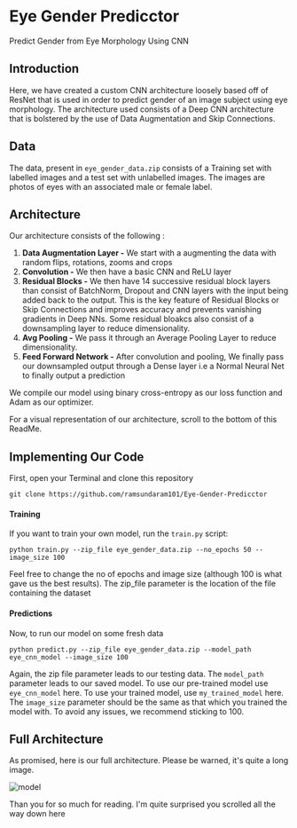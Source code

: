 # Eye Gender Predicctor
Predict Gender from Eye Morphology Using CNN

## Introduction
Here, we have created a custom CNN architecture loosely based off of ResNet that is used in order to predict gender of an image subject using eye morphology. The architecture used consists of a Deep CNN architecture that is bolstered by the use of Data Augmentation and Skip Connections.

## Data
The data, present in `eye_gender_data.zip` consists of a Training set with labelled images and a test set with unlabelled images. The images are photos of eyes with an associated male or female label.

## Architecture

Our architecture consists of the following :
1. **Data Augmentation Layer -** We start with a augmenting the data with random flips, rotations, zooms and crops
2. **Convolution -** We then have a basic CNN and ReLU layer
3. **Residual Blocks -** We then have 14 successive residual block layers than consist of BatchNorm, Dropout and CNN layers with the input being added back to the output. This is the key feature of Residual Blocks or Skip Connections and improves accuracy and prevents vanishing gradients in Deep NNs. Some residual bloakcs also consist of a downsampling layer to reduce dimensionality.
4. **Avg Pooling -** We pass it through an Average Pooling Layer to reduce dimensionality.
5. **Feed Forward Network -** After convolution and pooling, We finally pass our downsampled output through a Dense layer i.e a Normal Neural Net to finally output a prediction

We compile our model using binary cross-entropy as our loss function and Adam as our optimizer.

For a visual representation of our architecture, scroll to the bottom of this ReadMe.

## Implementing Our Code

First, open your Terminal and clone this repository
```
git clone https://github.com/ramsundaram101/Eye-Gender-Predicctor
```

#### Training

If you want to train your own model, run the `train.py` script:
```
python train.py --zip_file eye_gender_data.zip --no_epochs 50 --image_size 100
```
Feel free to change the no of epochs and image size (although 100 is what gave us the best results). The zip_file parameter is the location of the file containing the dataset

#### Predictions
Now, to run our model on some fresh data
```
python predict.py --zip_file eye_gender_data.zip --model_path eye_cnn_model --image_size 100
```
Again, the zip file parameter leads to our testing data. The `model_path` parameter leads to our saved model. To use our pre-trained model use `eye_cnn_model` here. To use your trained model, use `my_trained_model` here. The `image_size` parameter should be the same as that which you trained the model with. To avoid any issues, we recommend sticking to 100.

## Full Architecture
As promised, here is our full architecture. Please be warned, it's quite a long image.

![model](https://user-images.githubusercontent.com/87599801/177036490-15847235-d837-41fe-87d5-2e2ca658cee8.png)

Than you for so much for reading. I'm quite surprised you scrolled all the way down here



